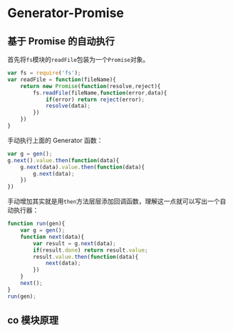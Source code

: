 # Generator-Promise

## 基于 Promise 的自动执行

首先将`fs`模块的`readFile`包装为一个`Promise`对象。
```js
var fs = require('fs');
var readFile = function(fileName){
    return new Promise(function(resolve,reject){
        fs.readFile(fileName,function(error,data){
            if(error) return reject(error);
            resolve(data);
        })
    })
}
```
手动执行上面的 Generator 函数：
```js
var g = gen();
g.next().value.then(function(data){
    g.next(data).value.then(function(data){
        g.next(data);
    })
})
```
手动增加其实就是用`then`方法层层添加回调函数，理解这一点就可以写出一个自动执行器：
```js
function run(gen){
    var g = gen();
    function next(data){
        var result = g.next(data);
        if(result.done) return result.value;
        result.value.then(function(data){
            next(data);
        })
    }
    next();
}
run(gen);
```

## co 模块原理
